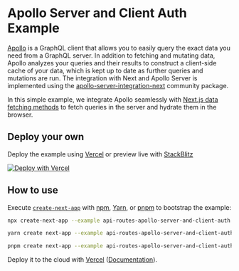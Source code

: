 # Apollo Server and Client Auth Example

[Apollo](https://www.apollographql.com/client/) is a GraphQL client that allows you to easily query the exact data you need from a GraphQL server. In addition to fetching and mutating data, Apollo analyzes your queries and their results to construct a client-side cache of your data, which is kept up to date as further queries and mutations are run. The integration with Next and Apollo Server is implemented using the [apollo-server-integration-next](https://github.com/apollo-server-integrations/apollo-server-integration-next) community package.

In this simple example, we integrate Apollo seamlessly with [Next.js data fetching methods](https://nextjs.org/docs/basic-features/data-fetching) to fetch queries in the server and hydrate them in the browser.

## Deploy your own

Deploy the example using [Vercel](https://vercel.com?utm_source=github&utm_medium=readme&utm_campaign=next-example) or preview live with [StackBlitz](https://stackblitz.com/github/vercel/next.js/tree/canary/examples/api-routes-apollo-server-and-client-auth)

[![Deploy with Vercel](https://vercel.com/button)](https://vercel.com/new/clone?repository-url=https://github.com/vercel/next.js/tree/canary/examples/api-routes-apollo-server-and-client-auth&project-name=api-routes-apollo-server-and-client-auth&repository-name=api-routes-apollo-server-and-client-auth)

## How to use

Execute [`create-next-app`](https://github.com/vercel/next.js/tree/canary/packages/create-next-app) with [npm](https://docs.npmjs.com/cli/init), [Yarn](https://yarnpkg.com/lang/en/docs/cli/create/), or [pnpm](https://pnpm.io) to bootstrap the example:

```bash
npx create-next-app --example api-routes-apollo-server-and-client-auth api-routes-apollo-server-and-client-auth-app
```

```bash
yarn create next-app --example api-routes-apollo-server-and-client-auth api-routes-apollo-server-and-client-auth-app
```

```bash
pnpm create next-app --example api-routes-apollo-server-and-client-auth api-routes-apollo-server-and-client-auth-app
```

Deploy it to the cloud with [Vercel](https://vercel.com/new?utm_source=github&utm_medium=readme&utm_campaign=next-example) ([Documentation](https://nextjs.org/docs/deployment)).
